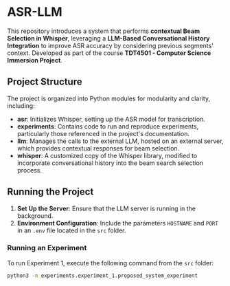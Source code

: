 # ASR-LLM

This repository introduces a system that performs **contextual Beam Selection in Whisper**, leveraging a **LLM-Based Conversational History Integration** to improve ASR accuracy by considering previous segments' context. Developed as part of the course **TDT4501 - Computer Science Immersion Project**.

## Project Structure

The project is organized into Python modules for modularity and clarity, including:

- **asr**: Initializes Whisper, setting up the ASR model for transcription.
- **experiments**: Contains code to run and reproduce experiments, particularly those referenced in the project's documentation.
- **llm**: Manages the calls to the external LLM, hosted on an external server, which provides contextual responses for beam selection.
- **whisper**: A customized copy of the Whisper library, modified to incorporate conversational history into the beam search selection process.

## Running the Project

1. **Set Up the Server**: Ensure that the LLM server is running in the background.
2. **Environment Configuration**: Include the parameters `HOSTNAME` and `PORT` in an `.env` file located in the `src` folder.

### Running an Experiment

To run Experiment 1, execute the following command from the `src` folder:

```bash
python3 -m experiments.experiment_1.proposed_system_experiment
```

